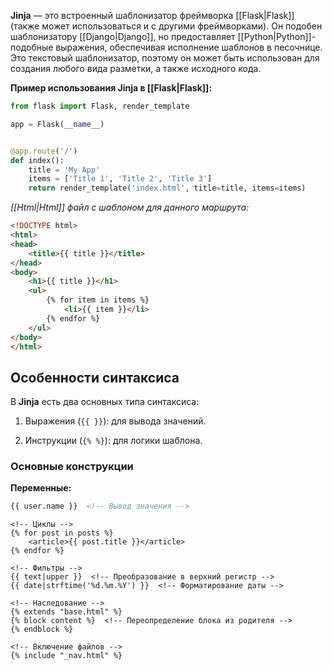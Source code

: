 **Jinja** — это встроенный шаблонизатор фреймворка [[Flask|Flask]] (также может использоваться и с другими фреймворками). Он подобен шаблонизатору [[Django|Django]], но предоставляет [[Python|Python]]-подобные выражения, обеспечивая исполнение шаблонов в песочнице. Это текстовый шаблонизатор, поэтому он может быть использован для создания любого вида разметки, а также исходного кода.

**Пример использования Jinja в [[Flask|Flask]]:**

```Python
from flask import Flask, render_template

app = Flask(__name__)


@app.route('/')
def index():
    title = 'My App'
    items = ['Title 1', 'Title 2', 'Title 3']
    return render_template('index.html', title=title, items=items)
```

*[[Html|Html]] файл с шаблоном для данного маршрута:*

```HTML
<!DOCTYPE html>
<html>
<head>
    <title>{{ title }}</title>
</head>
<body>
    <h1>{{ title }}</h1>
    <ul>
        {% for item in items %}
            <li>{{ item }}</li>
        {% endfor %}
    </ul>
</body>
</html>
```

## Особенности синтаксиса

В **Jinja** есть два основных типа синтаксиса:

1. Выражения (`{{ }}`): для вывода значений.

2. Инструкции (`{% %}`): для логики шаблона.

### Основные конструкции

**Переменные:**

```HTML
{{ user.name }}  <!-- Вывод значения -->
```

```
<!-- Циклы -->
{% for post in posts %}
    <article>{{ post.title }}</article>
{% endfor %}

<!-- Фильтры -->
{{ text|upper }}  <!-- Преобразование в верхний регистр -->
{{ date|strftime('%d.%m.%Y') }}  <!-- Форматирование даты -->

<!-- Наследование -->
{% extends "base.html" %}
{% block content %}  <!-- Переопределение блока из родителя -->
{% endblock %}

<!-- Включение файлов -->
{% include "_nav.html" %}
```